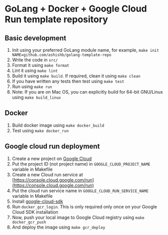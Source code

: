 # GoLang + Docker + Google Cloud Run template repository

## Basic development

1. Init using your preferred GoLang module name, for example, `make init NAME=github.com/ashishb/golang-template-repo`
2. Write the code in `src/`
3. Format it using `make format`
4. Lint it using `make lint`
5. Build it using `make build`. If required, clean it using `make clean`
6. If you have written any tests then test using `make test`
7. Run using `make run`
8. Note: If you are on Mac OS, you can explicitly build for 64-bit GNU/Linux using `make build_linux`

## Docker
1. Build docker image using `make docker_build`
2. Test using `make docker_run`

## Google cloud run deployment
1. Create a new project on [Google Cloud](https://console.cloud.google.com/)
2. Put the project ID (not project name) in `GOOGLE_CLOUD_PROJECT_NAME` variable in Makefile
3. Create a new Cloud run service at [https://console.cloud.google.com/run](https://console.cloud.google.com/run)
4. Put the cloud run service name in `GOOGLE_CLOUD_RUN_SERVICE_NAME` variable in Makefile
5. Install [google-cloud-sdk](https://formulae.brew.sh/cask/google-cloud-sdk)
6. Run `docker_gcr_login`. This is only required only once on your Google Cloud SDK installation
7. Now, push your local image to Google Cloud registry using `make docker_gcr_push`
8. And deploy the image using `make gcr_deploy`
